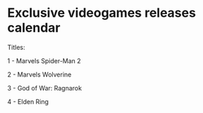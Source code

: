# Exclusive videogames releases calendar

Titles:

1 - Marvels Spider-Man 2

2 - Marvels Wolverine

3 - God of War: Ragnarok

4 - Elden Ring

